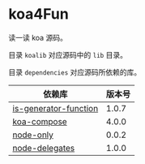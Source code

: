 # koa4Fun

读一读 koa 源码。

目录 `koalib` 对应源码中的 `lib` 目录。

目录 `dependencies` 对应源码所依赖的库。

|依赖库|版本号|
|---|---|
|[is-generator-function](https://github.com/ljharb/is-generator-function)|1.0.7|
|[koa-compose](https://github.com/koajs/compose)|4.0.0|
|[node-only](https://github.com/tj/node-only)|0.0.2|
|[node-delegates](https://github.com/tj/node-delegates)|1.0.0|